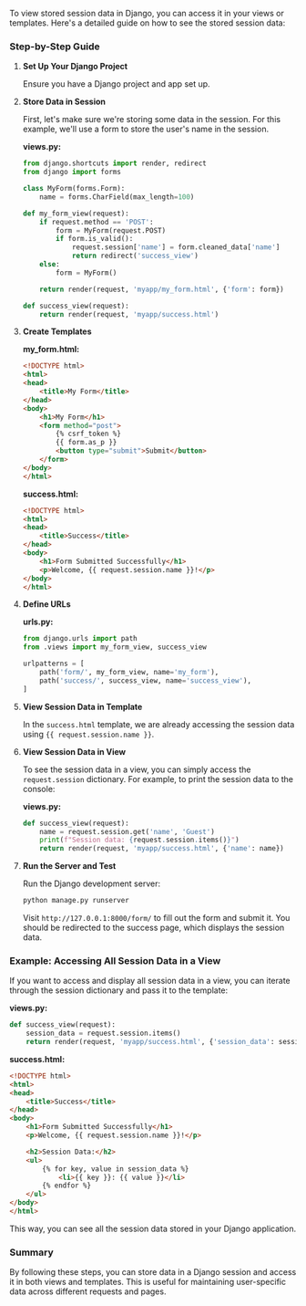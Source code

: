 To view stored session data in Django, you can access it in your views or templates. Here's a detailed guide on how to see the stored session data:

### Step-by-Step Guide

1. **Set Up Your Django Project**

   Ensure you have a Django project and app set up.

2. **Store Data in Session**

   First, let's make sure we're storing some data in the session. For this example, we'll use a form to store the user's name in the session.

   **views.py:**
   ```python
   from django.shortcuts import render, redirect
   from django import forms

   class MyForm(forms.Form):
       name = forms.CharField(max_length=100)

   def my_form_view(request):
       if request.method == 'POST':
           form = MyForm(request.POST)
           if form.is_valid():
               request.session['name'] = form.cleaned_data['name']
               return redirect('success_view')
       else:
           form = MyForm()

       return render(request, 'myapp/my_form.html', {'form': form})

   def success_view(request):
       return render(request, 'myapp/success.html')
   ```

3. **Create Templates**

   **my_form.html:**
   ```html
   <!DOCTYPE html>
   <html>
   <head>
       <title>My Form</title>
   </head>
   <body>
       <h1>My Form</h1>
       <form method="post">
           {% csrf_token %}
           {{ form.as_p }}
           <button type="submit">Submit</button>
       </form>
   </body>
   </html>
   ```

   **success.html:**
   ```html
   <!DOCTYPE html>
   <html>
   <head>
       <title>Success</title>
   </head>
   <body>
       <h1>Form Submitted Successfully</h1>
       <p>Welcome, {{ request.session.name }}!</p>
   </body>
   </html>
   ```

4. **Define URLs**

   **urls.py:**
   ```python
   from django.urls import path
   from .views import my_form_view, success_view

   urlpatterns = [
       path('form/', my_form_view, name='my_form'),
       path('success/', success_view, name='success_view'),
   ]
   ```

5. **View Session Data in Template**

   In the `success.html` template, we are already accessing the session data using `{{ request.session.name }}`.

6. **View Session Data in View**

   To see the session data in a view, you can simply access the `request.session` dictionary. For example, to print the session data to the console:

   **views.py:**
   ```python
   def success_view(request):
       name = request.session.get('name', 'Guest')
       print(f"Session data: {request.session.items()}")
       return render(request, 'myapp/success.html', {'name': name})
   ```

7. **Run the Server and Test**

    Run the Django development server:
    ```bash
    python manage.py runserver
    ```

    Visit `http://127.0.0.1:8000/form/` to fill out the form and submit it. You should be redirected to the success page, which displays the session data.

### Example: Accessing All Session Data in a View

If you want to access and display all session data in a view, you can iterate through the session dictionary and pass it to the template:

**views.py:**
```python
def success_view(request):
    session_data = request.session.items()
    return render(request, 'myapp/success.html', {'session_data': session_data})
```

**success.html:**
```html
<!DOCTYPE html>
<html>
<head>
    <title>Success</title>
</head>
<body>
    <h1>Form Submitted Successfully</h1>
    <p>Welcome, {{ request.session.name }}!</p>

    <h2>Session Data:</h2>
    <ul>
        {% for key, value in session_data %}
            <li>{{ key }}: {{ value }}</li>
        {% endfor %}
    </ul>
</body>
</html>
```

This way, you can see all the session data stored in your Django application.

### Summary

By following these steps, you can store data in a Django session and access it in both views and templates. This is useful for maintaining user-specific data across different requests and pages.